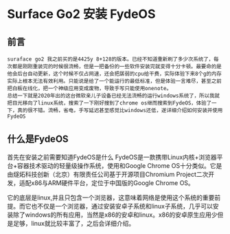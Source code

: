 # Surface Go2 安装 FydeOS
## 前言
	suraface go2 我之前买的是4425y 8+128的版本。已经不知道重新刷了多少次系统了，每次都是刚刚重装完的时候很流畅，但是一把备份的一些软件安装完就变得十分卡顿。最要命的是他会后台自动更新，这个时候不仅占网速，还会把孱弱的cpu给干费，实际体验下来8个g的内存实际上根本无法有效利用。只能说是给了一个能运行的最低标准，但是体验一言难尽，甚至之前把白板在线化，把一个神级应用变成废物，导致手写只能使用onenote。
	总结一下就是2020年出的这台微软亲儿子设备已经无法流畅的运行windows系统了，所以我就把目光移向了linux系统，搜索了一下刚好搜到了chrome os继而搜索到FydeOS，体验了一下，真的很不错。流畅，省电，手写延迟甚至感觉比windows还低，遂详细介绍如何安装并使用FydeOS
## 什么是FydeOS
首先在安装之前需要知道FydeOS是什么
FydeOS是一款携带Linux内核+浏览器平台+容器技术驱动的轻量级操作系统，使用和Google Chrome OS十分类似。它是由燧炻科技创新（北京）有限责任公司基于开源项目Chromium Project二次开发，适配x86与ARM硬件平台，定位于中国版的Google Chrome OS。

它的底层是linux,并且只包含一个浏览器，这意味着网络是使用这个系统的重要前提。而它也不仅是一个浏览器，通过安装安卓子系统和linux子系统，几乎可以安装除了windows的所有应用，当然是x86的安卓和linux。x86的安卓原生应用少但是足够，linux就比较丰富了，之后会详细介绍。

<!--stackedit_data:
eyJoaXN0b3J5IjpbLTQxNjU5ODE0Ml19
-->